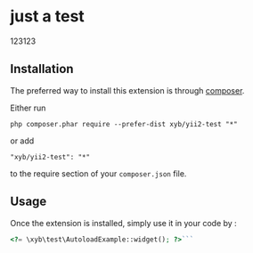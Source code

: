 just a test
===========
123123

Installation
------------

The preferred way to install this extension is through [composer](http://getcomposer.org/download/).

Either run

```
php composer.phar require --prefer-dist xyb/yii2-test "*"
```

or add

```
"xyb/yii2-test": "*"
```

to the require section of your `composer.json` file.


Usage
-----

Once the extension is installed, simply use it in your code by  :

```php
<?= \xyb\test\AutoloadExample::widget(); ?>```